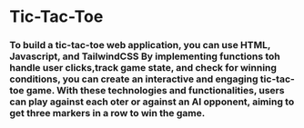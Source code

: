 # Tic-Tac-Toe
### To build a tic-tac-toe web application, you can use HTML, Javascript, and TailwindCSS By implementing functions toh handle user clicks,track game state, and check for winning conditions, you can create an interactive and engaging tic-tac-toe game. With these technologies and functionalities, users can play against each oter or against an AI opponent, aiming to get three markers in a row to win the game.
